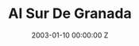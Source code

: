 ---
title: Al Sur De Granada
img: "/uploads/shaheen-baig-casting-al-sur-de-granada.jpg"
date: 2003-01-10 00:00:00 Z
categories:
- film
tags:
- example
- news
- story
director: Fernando Colomo
with: Matthew Goode, Verónica Sánchez, Guillermo Toledo
imdb: "http://www.imdb.com/title/tt0349076/"
video: f67lraxwi3
layout: project
---